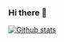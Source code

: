 ### Hi there 👋



[![Github stats](https://github-readme-stats.vercel.app/api?username=xhendrikg)](https://github.com/anuraghazra/github-readme-stats)





<!--
**xhendrikg/xhendrikg** is a ✨ _special_ ✨ repository because its `README.md` (this file) appears on your GitHub profile.

Here are some ideas to get you started:

- 🔭 I’m currently working on ...
- 🌱 I’m currently learning ...
- 👯 I’m looking to collaborate on ...
- 🤔 I’m looking for help with ...
- 💬 Ask me about ...
- 📫 How to reach me: ...
- 😄 Pronouns: ...
- ⚡ Fun fact: ...
-->
